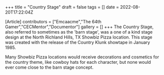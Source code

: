 +++
title = "Country Stage"
draft = false
tags = []
date = 2022-08-20T17:22:04Z

[Article]
contributors = ["Emcaacme","The 64th Gamer","CECMentor","Documentor"]
gallery = []
+++
The Country Stage, also referred to sometimes as the 'barn stage', was a one of a kind stage design at the North Richland Hills, TX Showbiz Pizza location. This stage was created with the release of the Country Klunk showtape in January 1985.

Many Showbiz Pizza locations would receive decorations and cosmetics for the country theme, like cowboy hats for each character, but none would ever come close to the barn stage concept.